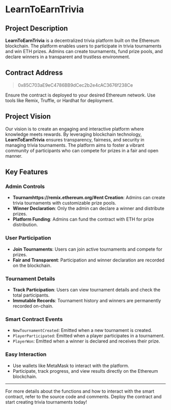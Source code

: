 # LearnToEarnTrivia

## Project Description

**LearnToEarnTrivia** is a decentralized trivia platform built on the Ethereum blockchain. The platform enables users to participate in trivia tournaments and win ETH prizes. Admins can create tournaments, fund prize pools, and declare winners in a transparent and trustless environment.

## Contract Address

> 0x85C703aE9eC4786BB9dCec2b2e4cAC3676f238Ce

Ensure the contract is deployed to your desired Ethereum network. Use tools like Remix, Truffle, or Hardhat for deployment.

## Project Vision

Our vision is to create an engaging and interactive platform where knowledge meets rewards. By leveraging blockchain technology, **LearnToEarnTrivia** ensures transparency, fairness, and security in managing trivia tournaments. The platform aims to foster a vibrant community of participants who can compete for prizes in a fair and open manner.

## Key Features

### Admin Controls
- **Tournamhttps://remix.ethereum.org/#ent Creation**: Admins can create trivia tournaments with customizable prize pools.
- **Winner Declaration**: Only the admin can declare a winner and distribute prizes.
- **Platform Funding**: Admins can fund the contract with ETH for prize distribution.

### User Participation
- **Join Tournaments**: Users can join active tournaments and compete for prizes.
- **Fair and Transparent**: Participation and winner declaration are recorded on the blockchain.

### Tournament Details
- **Track Participation**: Users can view tournament details and check the total participants.
- **Immutable Records**: Tournament history and winners are permanently recorded on-chain.

### Smart Contract Events
- `NewTournamentCreated`: Emitted when a new tournament is created.
- `PlayerParticipated`: Emitted when a player participates in a tournament.
- `PlayerWon`: Emitted when a winner is declared and receives their prize.

### Easy Interaction
- Use wallets like MetaMask to interact with the platform.
- Participate, track progress, and view results directly on the Ethereum blockchain.

---

For more details about the functions and how to interact with the smart contract, refer to the source code and comments. Deploy the contract and start creating trivia tournaments today!
